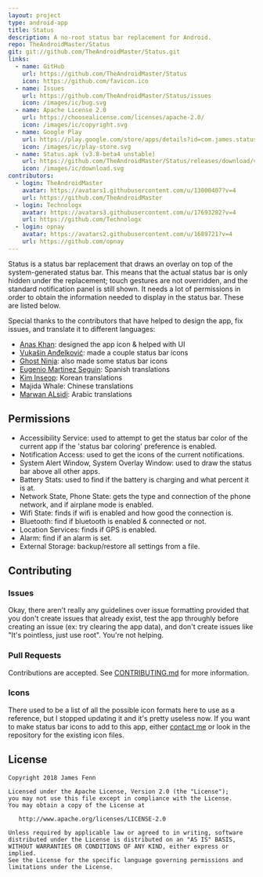 ```yaml
---
layout: project
type: android-app
title: Status
description: A no-root status bar replacement for Android.
repo: TheAndroidMaster/Status
git: git://github.com/TheAndroidMaster/Status.git
links:
  - name: GitHub
    url: https://github.com/TheAndroidMaster/Status
    icon: https://github.com/favicon.ico
  - name: Issues
    url: https://github.com/TheAndroidMaster/Status/issues
    icon: /images/ic/bug.svg
  - name: Apache License 2.0
    url: https://choosealicense.com/licenses/apache-2.0/
    icon: /images/ic/copyright.svg
  - name: Google Play
    url: https://play.google.com/store/apps/details?id=com.james.status
    icon: /images/ic/play-store.svg
  - name: Status.apk (v3.8-beta4 unstable)
    url: https://github.com/TheAndroidMaster/Status/releases/download/v3.8-beta4/Status.apk
    icon: /images/ic/download.svg
contributors:
  - login: TheAndroidMaster
    avatar: https://avatars1.githubusercontent.com/u/13000407?v=4
    url: https://github.com/TheAndroidMaster
  - login: Technologx
    avatar: https://avatars3.githubusercontent.com/u/17693282?v=4
    url: https://github.com/Technologx
  - login: opnay
    avatar: https://avatars2.githubusercontent.com/u/1689721?v=4
    url: https://github.com/opnay
---
```


Status is a status bar replacement that draws an overlay on top of the system-generated status bar. This means that the actual status bar is only hidden under the replacement; touch gestures are not overridden, and the standard notification panel is still shown. It needs a lot of permissions in order to obtain the information needed to display in the status bar. These are listed below.

Special thanks to the contributors that have helped to design the app, fix issues, and translate it to different languages:
- [Anas Khan](https://twitter.com/MAKTHG): designed the app icon & helped with UI
- [Vukašin Anđelković](https://dribbble.com/zavukodlak): made a couple status bar icons
- [Ghost Ninja](https://technologx.com/): also made some status bar icons
- [Eugenio Martinez Seguin](https://github.com/Ryo567): Spanish translations
- [Kim Inseop](https://github.com/opnay): Korean translations
- Majida Whale: Chinese translations
- [Marwan ALsidi](https://github.com/Alsidi-Group): Arabic translations

## Permissions
- Accessibility Service: used to attempt to get the status bar color of the current app if the 'status bar coloring' preference is enabled.
- Notification Access: used to get the icons of the current notifications.
- System Alert Window, System Overlay Window: used to draw the status bar above all other apps.
- Battery Stats: used to find if the battery is charging and what percent it is at.
- Network State, Phone State: gets the type and connection of the phone network, and if airplane mode is enabled.
- Wifi State: finds if wifi is enabled and how good the connection is.
- Bluetooth: find if bluetooth is enabled & connected or not.
- Location Services: finds if GPS is enabled.
- Alarm: find if an alarm is set.
- External Storage: backup/restore all settings from a file.

## Contributing
### Issues
Okay, there aren't really any guidelines over issue formatting provided that you don't create issues that already exist, test the app throughly before creating an issue (ex: try clearing the app data), and don't create issues like "It's pointless, just use root". You're not helping.

### Pull Requests
Contributions are accepted. See [CONTRIBUTING.md](https://github.com/TheAndroidMaster/Status/blob/master/./.github/CONTRIBUTING.md) for more information.

### Icons
There used to be a list of all the possible icon formats here to use as a reference, but I stopped updating it and it's pretty useless now. If you want to make status bar icons to add to this app, either [contact me](mailto:contact@jfenn.me) or look in the repository for the existing icon files.

## License

```
Copyright 2018 James Fenn

Licensed under the Apache License, Version 2.0 (the "License");
you may not use this file except in compliance with the License.
You may obtain a copy of the License at

   http://www.apache.org/licenses/LICENSE-2.0

Unless required by applicable law or agreed to in writing, software
distributed under the License is distributed on an "AS IS" BASIS,
WITHOUT WARRANTIES OR CONDITIONS OF ANY KIND, either express or implied.
See the License for the specific language governing permissions and
limitations under the License.
```
